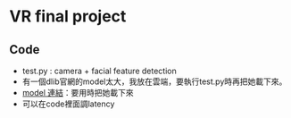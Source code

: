 # VR final project
## Code
- test.py : camera + facial feature detection
- 有一個dlib官網的model太大，我放在雲端，要執行test.py時再把她載下來。
- [model 連結](https://www.dropbox.com/s/mkwdt53c6krn8vw/shape_predictor_68_face_landmarks.dat?dl=1)：要用時把她載下來
- 可以在code裡面調latency